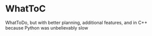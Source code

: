 # WhatToC
WhatToDo, but with better planning, additional features, and in C++ because Python was unbelievably slow